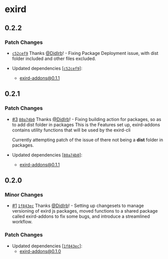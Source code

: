 # exird

## 0.2.2

### Patch Changes

- [`c52cef9`](https://github.com/DidIrb/exirdjs/commit/c52cef91ebc232934e01de34e327a50ebb3e4ae4) Thanks [@DidIrb](https://github.com/DidIrb)! - Fixing Package Deployment issue, with dist folder included and other files excluded.

- Updated dependencies [[`c52cef9`](https://github.com/DidIrb/exirdjs/commit/c52cef91ebc232934e01de34e327a50ebb3e4ae4)]:
  - exird-addons@0.1.1

## 0.2.1

### Patch Changes

- [#3](https://github.com/DidIrb/exirdjs/pull/3) [`80a74b0`](https://github.com/DidIrb/exirdjs/commit/80a74b05b61318eca34ec2335efb77d1460cb5a2) Thanks [@DidIrb](https://github.com/DidIrb)! - Fixing building action for packages, so as to add dist folder in packages
  This is the Features set up, exird-addons contains utility functions that will be used by the exird-cli

  Currently attempting patch of the issue of there not being a **dist** folder in packages.

- Updated dependencies [[`80a74b0`](https://github.com/DidIrb/exirdjs/commit/80a74b05b61318eca34ec2335efb77d1460cb5a2)]:
  - exird-addons@0.1.1

## 0.2.0

### Minor Changes

- [#1](https://github.com/DidIrb/exirdjs/pull/1) [`1f843ec`](https://github.com/DidIrb/exirdjs/commit/1f843eccc94675f59d7a47e133c7208f68c41717) Thanks [@DidIrb](https://github.com/DidIrb)! - Setting up changesets to manage versioning of exird js packages, moved functions to a shared package called exird-addons to fix some bugs, and introduce a streamlined workflow.

### Patch Changes

- Updated dependencies [[`1f843ec`](https://github.com/DidIrb/exirdjs/commit/1f843eccc94675f59d7a47e133c7208f68c41717)]:
  - exird-addons@0.1.0
